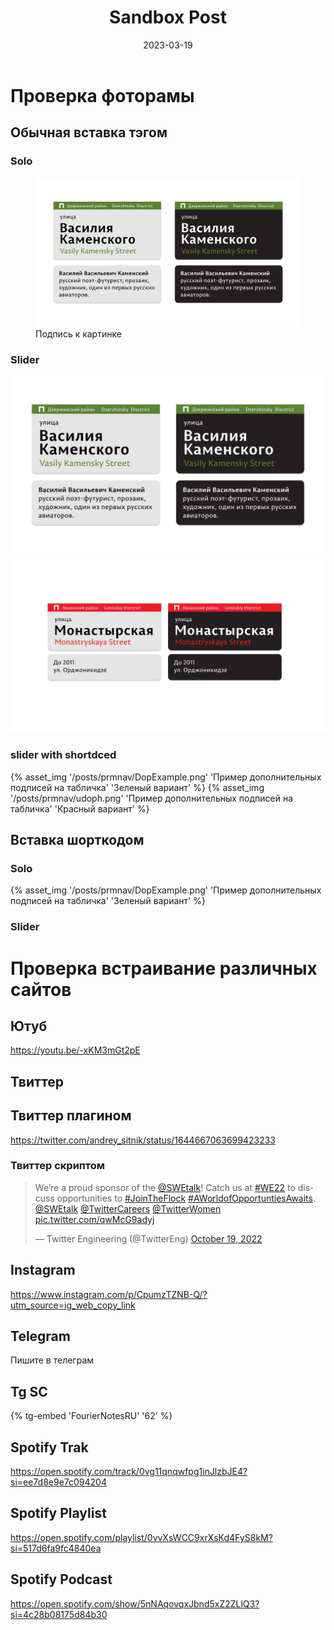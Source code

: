 ﻿---
layout: post
title: Sandbox Post
date: 2023-03-19
url: sandbox-post
permalink: "/posts/{{ url | slug }}/"
published: false
tags:
---
# Проверка фоторамы
## Обычная вставка тэгом
### Solo

<figure>
  <img src="/assets/img/posts/prmnav/DopExample.png" alt="Trulli">
  <figcaption>Подпись к картинке</figcaption>
</figure>

### Slider

<div class="fotorama" data-width="100%" data-height="800">
 <div><img src="/assets/img/posts/prmnav/DopExample.png" data-caption="Зеленый"></div>
 <div><img src="/assets/img/posts/prmnav/udoph.png" data-caption="Красный"></div>
</div>

### slider with shortdced
<div class="fotorama" data-width="100%" data-height="800"
     data-nav="dots">
     {% asset_img '/posts/prmnav/DopExample.png' 'Пример дополнительных подписей на табличка' 'Зеленый вариант' %}
     {% asset_img '/posts/prmnav/udoph.png' 'Пример дополнительных подписей на табличка' 'Красный вариант' %}
 
  
</div>

## Вставка шорткодом

### Solo

{% asset_img '/posts/prmnav/DopExample.png' 'Пример дополнительных подписей на табличка' 'Зеленый вариант' %}

### Slider

# Проверка встраивание различных сайтов

## Ютуб
https://youtu.be/-xKM3mGt2pE

## Твиттер

## Твиттер плагином

https://twitter.com/andrey_sitnik/status/1644667063699423233

### Твиттер скриптом

<blockquote class="twitter-tweet" data-dnt="true" data-theme="dark"><p lang="en" dir="ltr">We’re a proud sponsor of the <a href="https://twitter.com/SWEtalk?ref_src=twsrc%5Etfw">@SWEtalk</a>! Catch us at <a href="https://twitter.com/hashtag/WE22?src=hash&amp;ref_src=twsrc%5Etfw">#WE22</a> to discuss opportunities to <a href="https://twitter.com/hashtag/JoinTheFlock?src=hash&amp;ref_src=twsrc%5Etfw">#JoinTheFlock</a> <a href="https://twitter.com/hashtag/AWorldofOpportuntiesAwaits?src=hash&amp;ref_src=twsrc%5Etfw">#AWorldofOpportuntiesAwaits</a>. <a href="https://twitter.com/SWEtalk?ref_src=twsrc%5Etfw">@SWEtalk</a> <a href="https://twitter.com/TwitterCareers?ref_src=twsrc%5Etfw">@TwitterCareers</a> <a href="https://twitter.com/TwitterWomen?ref_src=twsrc%5Etfw">@TwitterWomen</a> <a href="https://t.co/qwMcG9adyj">pic.twitter.com/qwMcG9adyj</a></p>&mdash; Twitter Engineering (@TwitterEng) <a href="https://twitter.com/TwitterEng/status/1582764965252907008?ref_src=twsrc%5Etfw">October 19, 2022</a></blockquote> <script async src="https://platform.twitter.com/widgets.js" charset="utf-8"></script>
<script async src="https://platform.twitter.com/widgets.js" charset="utf-8"></script>

## Instagram
https://www.instagram.com/p/CpumzTZNB-Q/?utm_source=ig_web_copy_link

## Telegram <i class="lab la-telegram"></i>

<p>Пишите в телеграм <i class="lab la-telegram"></i></p>

## Tg SC

{% tg-embed 'FourierNotesRU' '62' %}

## Spotify Trak

https://open.spotify.com/track/0vg11qnqwfpg1inJlzbJE4?si=ee7d8e9e7c094204

## Spotify Playlist

https://open.spotify.com/playlist/0vvXsWCC9xrXsKd4FyS8kM?si=517d6fa9fc4840ea

## Spotify Podcast 

https://open.spotify.com/show/5nNAqovqxJbnd5xZ2ZLlQ3?si=4c28b08175d84b30
